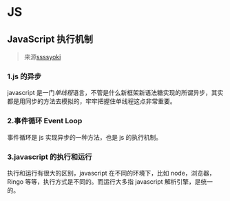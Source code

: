 # JS

## JavaScript 执行机制

> 来源[ssssyoki](https://juejin.im/post/59e85eebf265da430d571f89)

### 1.js 的异步

javascript 是一门<em>单线程</em>语言，不管是什么新框架新语法糖实现的所谓异步，其实都是用同步的方法去模拟的，牢牢把握住单线程这点非常重要。

### 2.事件循环 Event Loop

事件循环是 js 实现异步的一种方法，也是 js 的执行机制。

### 3.javascript 的执行和运行

执行和运行有很大的区别，javascript 在不同的环境下，比如 node，浏览器，Ringo 等等，执行方式是不同的。而运行大多指 javascript 解析引擎，是统一的。
